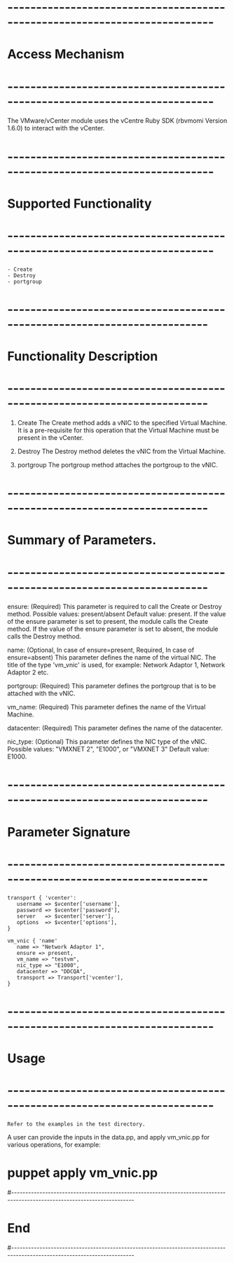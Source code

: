  
 # --------------------------------------------------------------------------
 # Access Mechanism 
 # --------------------------------------------------------------------------
 
  The VMware/vCenter module uses the vCentre Ruby SDK (rbvmomi Version 1.6.0) to interact with the vCenter.
 
 # --------------------------------------------------------------------------
 #  Supported Functionality
 # --------------------------------------------------------------------------
 
    - Create
    - Destroy
    - portgroup
 
 # -------------------------------------------------------------------------
 # Functionality Description
 # -------------------------------------------------------------------------
 
  1. Create
      The Create method adds a vNIC to the specified Virtual Machine. It is a pre-requisite for this operation
      that the Virtual Machine must be present in the vCenter. 

  2. Destroy
      The Destroy method deletes the vNIC from the Virtual Machine.

  3. portgroup
      The portgroup method attaches the portgroup to the vNIC.
 
 # -------------------------------------------------------------------------
 # Summary of Parameters.
 # -------------------------------------------------------------------------

  ensure: (Required) This parameter is required to call the Create or Destroy method.
           Possible values: present/absent
           Default value: present.
           If the value of the ensure parameter is set to present, the module calls the Create method.
           If the value of the ensure parameter is set to absent, the module calls the Destroy method.
 
  name:   (Optional, In case of ensure=present, Required, In case of ensure=absent)
           This parameter defines the name of the virtual NIC. The title of the type 'vm_vnic' is used,
           for example: Network Adaptor 1, Network Adaptor 2 etc.

  portgroup: (Required) This parameter defines the portgroup that is to be attached with the vNIC.

  vm_name: (Required) This parameter defines the name of the Virtual Machine.

  datacenter: (Required) This parameter defines the name of the datacenter.

  nic_type: (Optional) This parameter defines the NIC type of the vNIC.
             Possible values: "VMXNET 2", "E1000", or "VMXNET 3"
             Default value: E1000.

 # -------------------------------------------------------------------------
 # Parameter Signature 
 # -------------------------------------------------------------------------
 
    transport { 'vcenter':
       username => $vcenter['username'],
       password => $vcenter['password'],
       server   => $vcenter['server'],
       options  => $vcenter['options'],
    }
 
    vm_vnic { 'name'
       name => "Network Adaptor 1",
       ensure => present,
       vm_name => "testvm",
       nic_type => "E1000",
       datacenter => "DDCQA",
       transport => Transport['vcenter'],
    }

 # --------------------------------------------------------------------------
 # Usage
 # --------------------------------------------------------------------------
    Refer to the examples in the test directory.
    
   A user can provide the inputs in the data.pp, and apply vm_vnic.pp for various operations, for example: 
   # puppet apply vm_vnic.pp
 
 #-------------------------------------------------------------------------------------------------------------------------
 # End
 #------------------------------------------------------------------------------------------------------------------------- 